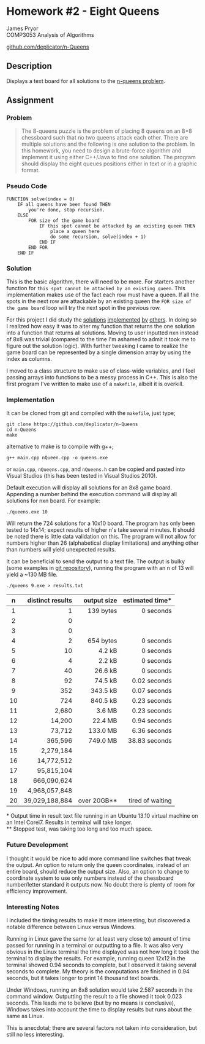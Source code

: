 Homework #2 - Eight Queens
==========================
James Pryor  
COMP3053 Analysis of Algorithms  

[github.com/deplicator/n-Queens][git]

Description
-----------
Displays a text board for all solutions to the [n-queens problem][1].


Assignment
----------
### Problem
> The 8-queens puzzle is the problem of placing 8 queens on an 8×8 chessboard such that no two 
> queens attack each other. There are multiple solutions and the following is one solution to the 
> problem. In this homework, you need to design a brute-force algorithm and implement it using 
> either C++/Java to find one solution. The program should display the eight queues positions either
> in text or in a graphic format.

### Pseudo Code
    
    FUNCTION solve(index = 0)
        IF all queens have been found THEN
            you're done, stop recursion.
        ELSE
            FOR size of the game board
                IF this spot cannot be attacked by an existing queen THEN
                    place a queen here
                    do some recursion, solve(index + 1) 
                END IF
            END FOR
        END IF

### Solution
This is the basic algorithm, there will need to be more. For starters another function for 
`this spot cannot be attacked by an existing queen`. This implementation makes use of the fact each 
row must have a queen. If all the spots in the next row are attackable by an existing queen the 
`FOR size of the game board` loop will try the next spot in the previous row.

For this project I did study the [solutions][2] [implemented][3] [by][4] [others][5]. In doing so I
realized how easy it was to alter my function that returns the one solution into a function that
returns all solutions. Moving to user inputted nxn instead of 8x8 was trivial (compared to the time 
I'm ashamed to admit it took me to figure out the solution logic). With further tweaking I came to 
realize the game board can be represented by a single dimension array by using the index as columns.

I moved to a class structure to make use of class-wide variables, and I feel passing arrays into
functions to be a messy process in C++. This is also the first program I've written to make use of a
`makefile`, albeit it is overkill.

### Implementation
It can be cloned from git and compiled with the `makefile`, just type;
    
    git clone https://github.com/deplicator/n-Queens
    cd n-Queens
    make
    
alternative to make is to compile with g++;

    g++ main.cpp nQueen.cpp -o queens.exe
    
or `main.cpp`, `nQueens.cpp`, and `nQueens.h` can be copied and pasted into Visual Studios (this has
been tested in Visual Studios 2010).

Default execution will display all solutions for an 8x8 game board. Appending a number behind the 
execution command will display all solutions for nxn board. For example:

    ./queens.exe 10

Will return the 724 solutions for a 10x10 board. The program has only been tested to 14x14; expect 
results of higher n's take several minutes. It should be noted there is little data validation on 
this. The program will not allow for numbers higher than 26 (alphabetical display limitations) and 
anything other than numbers will yield unexpected results.

It can be beneficial to send the output to a text file. The output is bulky (some examples in 
[git repository][git]), running the program with an n of 13 will yield a ~130 MB file.

    ./queens 9.exe > results.txt

| n  | distinct results | output size  | estimated time\* |
|:--:|-----------------:|-------------:|-----------------:|
|  1 |                1 |    139 bytes |        0 seconds |
|  2 |                0 |              |                  |
|  3 |                0 |              |                  |
|  4 |                2 |    654 bytes |        0 seconds |
|  5 |               10 |       4.2 kB |        0 seconds |
|  6 |                4 |       2.2 kB |        0 seconds |
|  7 |               40 |      26.6 kB |        0 seconds |
|  8 |               92 |      74.5 kB |     0.02 seconds |
|  9 |              352 |     343.5 kB |     0.07 seconds |
| 10 |              724 |     840.5 kB |     0.23 seconds |
| 11 |            2,680 |       3.6 MB |     0.23 seconds |
| 12 |           14,200 |      22.4 MB |     0.94 seconds |
| 13 |           73,712 |     133.0 MB |     6.36 seconds |
| 14 |          365,596 |     749.0 MB |    38.83 seconds |
| 15 |        2,279,184 |              |                  |
| 16 |       14,772,512 |              |                  |
| 17 |       95,815,104 |              |                  |
| 18 |      666,090,624 |              |                  |
| 19 |    4,968,057,848 |              |                  |
| 20 |   39,029,188,884 | over 20GB\** | tired of waiting |

 \*  Output time in result text file running in an Ubuntu 13.10 virtual machine on an Intel Corei7.
     Results in terminal will take longer.  
 \** Stopped test, was taking too long and too much space.

### Future Development
I thought it would be nice to add more command line switches that tweak the output. An option to 
return only the queen coordinates, instead of an entire board, should reduce the output size. Also,
an option to change to coordinate system to use only numbers instead of the chessboard number/letter
standard it outputs now. No doubt there is plenty of room for efficiency improvement.

### Interesting Notes
I included the timing results to make it more interesting, but discovered a notable difference 
between Linux versus Windows.

Running in Linux gave the same (or at least very close to) amount of time passed for running in a 
terminal or outputting to a file. It was also very obvious in the Linux terminal the time displayed 
was not how long it took the terminal to display the results. For example, running queen 12x12 in 
the terminal showed 0.94 seconds to complete, but I observed it taking several seconds to complete. 
My theory is the computations are finished in 0.94 seconds, but it takes longer to print 14 thousand
text boards.

Under Windows, running an 8x8 solution would take 2.587 seconds in the command window. Outputting 
the result to a file showed it took 0.023 seconds. This leads me to believe (but by no means is 
conclusive), Windows takes into account the time to display results but runs about the same as 
Linux.

This is anecdotal; there are several factors not taken into consideration, but still no less
interesting.


[git]: https://github.com/deplicator/n-Queens
[1]: http://en.wikipedia.org/wiki/Eight_queens_puzzle
[2]: http://jsomers.com/nqueen_demo/nqueens.html
[3]: http://www.geeksforgeeks.org/backtracking-set-3-n-queen-problem/
[4]: http://csc.columbusstate.edu/bosworth/SearchProblems/N_Queens.htm
[5]: http://www.eightqueen.becher-sundstroem.de/
